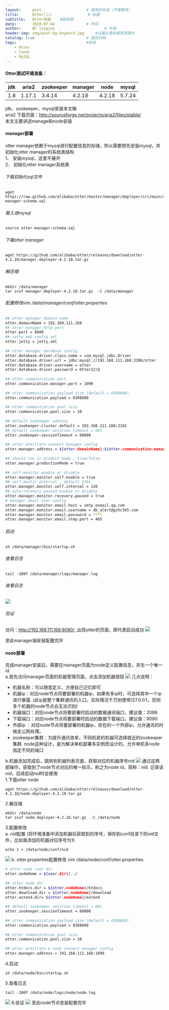 ```yaml
---
layout:     post   				    # 使用的布局（不需要改）
title:      Otter(二) 				# 标题 
subtitle:   Otter安装    #副标题
date:       2020-07-04 				# 时间
author:     BY lingjun						# 作者
header-img: img/post-bg-keybord.jpg 	#这篇文章标题背景图片
catalog: true 						# 是否归档
tags:								#标签
    - Otter
    - Canal
    - MySQL
---
```


#### Otter测试环境准备：

|jdk|aria2|zookeeper|manager|node|mysql|
|--|--|--|--|--|--|
|1.8|1.17.1|3.4.14|4.2.18|4.2.18|5.7.24|

jdk、zookeeper、mysql安装本文略<br />
aria2 下载页面：<http://sourceforge.net/projects/aria2/files/stable/> <br />
本文主要讲述manage和node安装

#### manager部署
otter manager依赖于mysql进行配置信息的存储，所以需要预先安装mysql，并初始化otter manager的系统表结构<br />
1、 安装mysql，这里不展开<br />
2、 初始化otter manager系统表
###### 下载初始化sql文件
```
wget https://raw.github.com/alibaba/otter/master/manager/deployer/src/main/resources/sql/otter-manager-schema.sql
```
###### 载入进mysql
```
source otter-manager-schema.sql
```
###### 下载otter manager
```
wget https://github.com/alibaba/otter/releases/download/otter-4.2.18/manager.deployer-4.2.18.tar.gz
```
###### 解压缩
```
mkdir /data/manager
tar zxvf manager.deployer-4.2.18.tar.gz  -C /data/manager
```
###### 配置修改vim /data/manager/conf/otter.properties
```bash
## otter manager domain name
otter.domainName = 192.168.111.168
## otter manager http port
otter.port = 8080
## jetty web config xml
otter.jetty = jetty.xml
 
## otter manager database config
otter.database.driver.class.name = com.mysql.jdbc.Driver
otter.database.driver.url = jdbc:mysql://192.168.111.168:3306/otter
otter.database.driver.username = otter
otter.database.driver.password = Otter12!@
 
## otter communication port
otter.communication.manager.port = 1099
 
## otter communication payload size (default = 8388608)
otter.communication.payload = 8388608
 
## otter communication pool size
otter.communication.pool.size = 10
 
## default zookeeper address
otter.zookeeper.cluster.default = 192.168.111.168:2181
## default zookeeper sesstion timeout = 60s
otter.zookeeper.sessionTimeout = 60000
 
## otter arbitrate connect manager config
otter.manager.address = ${otter.domainName}:${otter.communication.manager.port}
 
## should run in product mode , true/false
otter.manager.productionMode = true
 
## self-monitor enable or disable
otter.manager.monitor.self.enable = true
## self-montir interval , default 120s
otter.manager.monitor.self.interval = 120
## auto-recovery paused enable or disable
otter.manager.monitor.recovery.paused = true
# manager email user config
otter.manager.monitor.email.host = smtp.exmail.qq.com
otter.manager.monitor.email.username = db_alert@gzhc365.com
otter.manager.monitor.email.password = ****
otter.manager.monitor.email.stmp.port = 465
```

###### 启动
``` 
sh /data/manager/bin/startup.sh
```
###### 查看日志
```
tail -100f /data/manager/logs/manager.log
```
###### 查看日志
![](https://i.loli.net/2020/09/23/UGtmyVOnviPK4o8.png)
###### 验证
访问：http://192.168.111.168:8080/  ,出现otter的页面，即代表启动成功
![](https://i.loli.net/2020/09/23/MlfR4Jm2HvSguCG.png)

至此manager端安装配置完毕

#### node部署
完成manager安装后，需要在manager页面为node定义配置信息，并生一个唯一id.<br />
a.首先访问manager页面的机器管理页面，点击添加机器按钮
![](https://i.loli.net/2020/09/23/6UIt8forXlBNZ4j.png)
几点说明：
- 机器名称：可以随意定义，方便自己记忆即可
- 机器ip：对应node节点将要部署的机器ip，如果有多ip时，可选择其中一个ip进行暴露. (此ip是整个集群通讯的入口，实际情况千万别使用127.0.0.1，否则多个机器的node节点会无法识别)
- 机器端口：对应node节点将要部署时启动的数据通讯端口，建议值：2088
- 下载端口：对应node节点将要部署时启动的数据下载端口，建议值：9090
- 外部ip ：对应node节点将要部署的机器ip，存在的一个外部ip，允许通讯的时候走公网处理。
- zookeeper集群：为提升通讯效率，不同机房的机器可选择就近的zookeeper集群.
node这种设计，是为解决单机部署多实例而设计的，允许单机多node指定不同的端口<br />

b.机器添加完成后，跳转到机器列表页面，获取对应的机器序号nid
![](https://i.loli.net/2020/09/23/J52fXsjQUAG6HDk.png)
通过这两部操作，获取到了node节点对应的唯一标示，称之为node id，简称：nid. 记录该nid，后续启动nid时会使用<br />
1.下载otter node
```
wget https://github.com/alibaba/otter/releases/download/otter-4.2.18/node.deployer-4.2.18.tar.gz
```
2.解压缩
```
mkdir /data/node
tar zxvf node.deployer-4.2.18.tar.gz  -C /data/node
```
3.配置修改 <br />
a. nid配置 (将环境准备中添加机器后获取到的序号，保存到conf目录下的nid文件，比如我添加的机器对应序号为1)
```
echo 1 > /data/node/conf/nid
```
![](https://i.loli.net/2020/09/23/RjJpybO2lxrDtoK.png)
b. otter.properties配置修改 vim /data/node/conf/otter.properties

```bash
# otter node root dir
otter.nodeHome = ${user.dir}/../
 
## otter node dir
otter.htdocs.dir = ${otter.nodeHome}/htdocs
otter.download.dir = ${otter.nodeHome}/download
otter.extend.dir= ${otter.nodeHome}/extend
 
## default zookeeper sesstion timeout = 60s
otter.zookeeper.sessionTimeout = 60000
 
## otter communication payload size (default = 8388608)
otter.communication.payload = 8388608
 
## otter communication pool size
otter.communication.pool.size = 10
 
## otter arbitrate & node connect manager config
otter.manager.address = 192.168.111.168:1099
```
4.启动
```
sh /data/node/bin/startup.sh
```
5.查看日志
```
tail -100f /data/node/logs/node/node.log
```
![](https://i.loli.net/2020/09/23/boSWUBTzxtQJPMI.png)
6.验证
![](https://i.loli.net/2020/09/23/Etkafrmwc1blos2.png)
至此node节点安装配置完毕